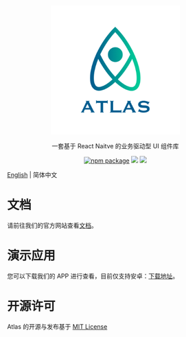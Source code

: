 <p align="center">
  <a href="https://github.com/rcg1994/react-native-atlas">
    <img width="300" src="https://github.com/rcg1994/light/blob/master/images/atlas_400.png?raw=true">
  </a>
</p>

<div align="center">
一套基于 React Naitve 的业务驱动型 UI 组件库

[![npm package](https://img.shields.io/npm/v/react-native-atlas.svg)](https://www.npmjs.com/package/react-native-atlas)
[![](https://img.shields.io/npm/dt/react-native-atlas.svg)](https://www.npmjs.com/package/react-native-atlas)
[![](https://img.shields.io/github/license/rcg1994/react-native-atlas.svg)](https://github.com/rcg1994/react-native-atlas/blob/master/LICENSE)

</div>

[English](https://github.com/rcg1994/react-native-atlas) | 简体中文

# 文档

请前往我们的官方网站查看[文档](https://github.com/rcg1994/react-native-atlas/wiki)。

# 演示应用

您可以下载我们的 APP 进行查看，目前仅支持安卓：[下载地址]()。

# 开源许可

Atlas 的开源与发布基于 [MIT License](https://github.com/rcg1994/react-native-atlas/blob/master/LICENSE)

